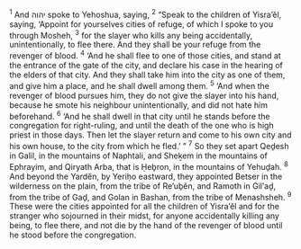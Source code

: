 <sup>1</sup> And יהוה spoke to Yehoshua, saying,
<sup>2</sup> “Speak to the children of Yisra’ĕl, saying, ‘Appoint for yourselves cities of refuge, of which I spoke to you through Mosheh,
<sup>3</sup> for the slayer who kills any being accidentally, unintentionally, to flee there. And they shall be your refuge from the revenger of blood.
<sup>4</sup> ‘And he shall flee to one of those cities, and stand at the entrance of the gate of the city, and declare his case in the hearing of the elders of that city. And they shall take him into the city as one of them, and give him a place, and he shall dwell among them.
<sup>5</sup> ‘And when the revenger of blood pursues him, they do not give the slayer into his hand, because he smote his neighbour unintentionally, and did not hate him beforehand.
<sup>6</sup> ‘And he shall dwell in that city until he stands before the congregation for right-ruling, and until the death of the one who is high priest in those days. Then let the slayer return and come to his own city and his own house, to the city from which he fled.’ ”
<sup>7</sup> So they set apart Qeḏesh in Galil, in the mountains of Naphtali, and Sheḵem in the mountains of Ephrayim, and Qiryath Arba, that is Ḥeḇron, in the mountains of Yehuḏah.
<sup>8</sup> And beyond the Yardĕn, by Yeriḥo eastward, they appointed Betser in the wilderness on the plain, from the tribe of Re’uḇĕn, and Ramoth in Gil‛aḏ, from the tribe of Gaḏ, and Golan in Bashan, from the tribe of Menashsheh.
<sup>9</sup> These were the cities appointed for all the children of Yisra’ĕl and for the stranger who sojourned in their midst, for anyone accidentally killing any being, to flee there, and not die by the hand of the revenger of blood until he stood before the congregation.

